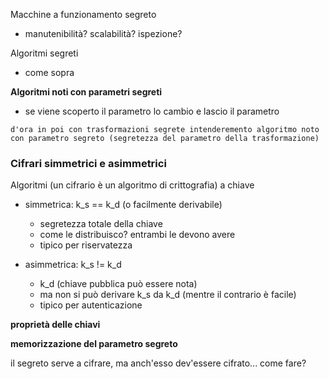 Macchine a funzionamento segreto
- manutenibilità? scalabilità? ispezione?

Algoritmi segreti
- come sopra

**Algoritmi noti con parametri segreti**
- se viene scoperto il parametro lo cambio e lascio il parametro

```
d'ora in poi con trasformazioni segrete intenderemento algoritmo noto con parametro segreto (segretezza del parametro della trasformazione)
```

### Cifrari simmetrici e asimmetrici
Algoritmi (un cifrario è un algoritmo di crittografia) a chiave
- simmetrica:   k_s == k_d (o facilmente derivabile)
    - segretezza totale della chiave
    - come le distribuisco? entrambi le devono avere
    - tipico per riservatezza

- asimmetrica:  k_s != k_d 
    - k_d (chiave pubblica può essere nota)
    - ma non si può derivare k_s da k_d (mentre il contrario è facile)
    - tipico per autenticazione


**proprietà delle chiavi**


**memorizzazione del parametro segreto**

il segreto serve a cifrare, ma anch'esso dev'essere cifrato... come fare?